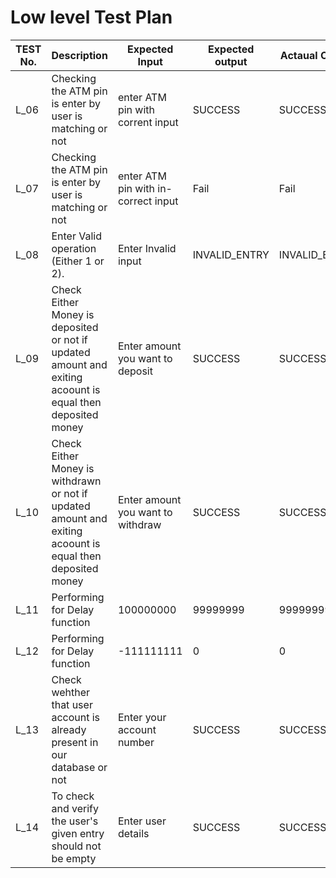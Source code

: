 

# Low level Test Plan
| TEST No. | Description | Expected Input |Expected output | Actaual Output | Pass/Fail |
|----------|-------------|-----------------|-----------------|----------------|-----------|
|   L_06   | Checking the ATM pin is enter by user is matching or not| enter ATM pin with corrent input| SUCCESS | SUCCESS | Pass |
|   L_07   | Checking the ATM pin is enter by user is matching or not  | enter ATM pin with in-correct input  | Fail | Fail | Pass |
|   L_08   | Enter Valid operation (Either 1 or 2). | Enter Invalid input | INVALID_ENTRY | INVALID_ENTRY | Pass |
|   L_09   | Check Either Money is deposited or not if updated amount and exiting acoount is equal then deposited money| Enter amount you want to deposit | SUCCESS | SUCCESS | Pass |
|   L_10   | Check Either Money is withdrawn or not if updated amount and exiting acoount is equal then deposited money| Enter amount you want to withdraw |   SUCCESS |  SUCCESS | Pass |
| L_11 | Performing for Delay function | 100000000 | 99999999 | 99999999 | PASS |
| L_12 | Performing for Delay function | -111111111 | 0 | 0 | PASS |
| L_13     | Check wehther that user account is already present in our database or not | Enter your account number | SUCCESS | SUCCESS | PASS |
| L_14     | To check and verify the user's given entry should not be empty | Enter user details | SUCCESS | SUCCESS | PASS | 
